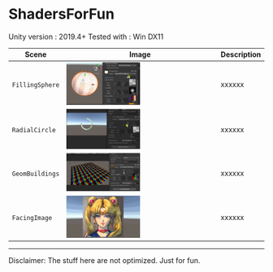# ShadersForFun

Unity version : 2019.4+
Tested with : Win DX11

| Scene | Image | Description |
| --- | - | --- |
| `FillingSphere` | <img src="READMEimages/FillingSphere.gif" width="50%"> | xxxxxx |
| `RadialCircle` | <img src="READMEimages/RadialCircle.gif" width="50%"> | xxxxxx |
| `GeomBuildings` | <img src="READMEimages/GeomBuildings.gif" width="50%"> | xxxxxx |
| `FacingImage` | <img src="READMEimages/FacingImage.gif" width="50%"> | xxxxxx |
-------------

Disclaimer: The stuff here are not optimized. Just for fun.
